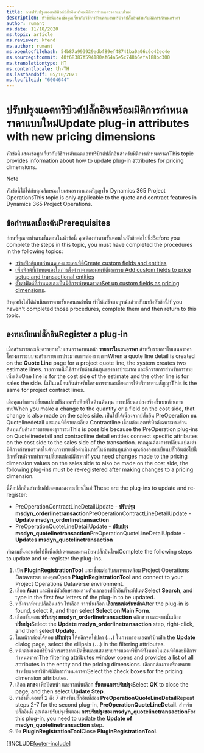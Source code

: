 ```yaml
---
title: การปรับปรุงแอตทริบิวต์ปลั๊กอินพร้อมมิติการกำหนดราคาแบบใหม่
description: หัวข้อนี้แสดงข้อมูลเกี่ยวกับวิธีการอัพเดตแอททริบิวต์ปลั๊กอินสำหรับมิติการกำหนดราคา
author: rumant
ms.date: 11/18/2020
ms.topic: article
ms.reviewer: kfend
ms.author: rumant
ms.openlocfilehash: 54b87a993929edbf89ef48741ba0a06c6c42ec4e
ms.sourcegitcommit: 40f68387f594180af64a5e5c748b6efa188bd300
ms.translationtype: HT
ms.contentlocale: th-TH
ms.lasthandoff: 05/10/2021
ms.locfileid: "6004644"
---
```

# <a name="update-plug-in-attributes-with-new-pricing-dimensions"></a><span data-ttu-id="85ff3-103">ปรับปรุงแอตทริบิวต์ปลั๊กอินพร้อมมิติการกำหนดราคาแบบใหม่</span><span class="sxs-lookup"><span data-stu-id="85ff3-103">Update plug-in attributes with new pricing dimensions</span></span>

<span data-ttu-id="85ff3-104">หัวข้อนี้แสดงข้อมูลเกี่ยวกับวิธีการอัพเดตแอททริบิวต์ปลั๊กอินสำหรับมิติการกำหนดราคา</span><span class="sxs-lookup"><span data-stu-id="85ff3-104">This topic provides information about how to update plug-in attributes for pricing dimensions.</span></span>

> [!NOTE]
> <span data-ttu-id="85ff3-105">หัวข้อนี้ใช้ได้กับคุณลักษณะใบเสนอราคาและสัญญาใน Dynamics 365 Project Operations</span><span class="sxs-lookup"><span data-stu-id="85ff3-105">This topic is only applicable to the quote and contract features in Dynamics 365 Project Operations.</span></span>

## <a name="prerequisites"></a><span data-ttu-id="85ff3-106">ข้อกำหนดเบื้องต้น</span><span class="sxs-lookup"><span data-stu-id="85ff3-106">Prerequisites</span></span>
<span data-ttu-id="85ff3-107">ก่อนที่คุณจะทำตามขั้นตอนในหัวข้อนี้ คุณต้องทำตามขั้นตอนในหัวข้อต่อไปนี้:</span><span class="sxs-lookup"><span data-stu-id="85ff3-107">Before you complete the steps in this topic, you must have completed the procedures in the following topics:</span></span>

  - [<span data-ttu-id="85ff3-108">สร้างฟิลด์แบบกำหนดเองและเอนทิตี</span><span class="sxs-lookup"><span data-stu-id="85ff3-108">Create custom fields and entities</span></span>](create-custom-fields-entities-pricing-dimensions.md) 
  - [<span data-ttu-id="85ff3-109">เพิ่มฟิลด์ที่กำหนดเองในการตั้งค่าราคาและเอนทิตีธุรกรรม </span><span class="sxs-lookup"><span data-stu-id="85ff3-109">Add custom fields to price setup and transactional entities</span></span>](add-custom-fields-price-setup-transactional-entities.md)
  - <span data-ttu-id="85ff3-110">[ตั้งค่าฟิลด์ที่กำหนดเองเป็นมิติการกำหนดราคา](set-up-custom-fields-pricing-dimensions.md)</span><span class="sxs-lookup"><span data-stu-id="85ff3-110">[Set up custom fields as pricing dimensions](set-up-custom-fields-pricing-dimensions.md).</span></span> 
  
<span data-ttu-id="85ff3-111">ถ้าคุณยังไม่ได้ดำเนินการตามขั้นตอนเหล่านั้น ทำให้เสร็จสมบูรณ์แล้วกลับมายังหัวข้อนี้</span><span class="sxs-lookup"><span data-stu-id="85ff3-111">If you haven't completed those procedures, complete them and then return to this topic.</span></span>

## <a name="register-a-plug-in"></a><span data-ttu-id="85ff3-112">ลงทะเบียนปลั๊กอิน</span><span class="sxs-lookup"><span data-stu-id="85ff3-112">Register a plug-in</span></span>
<span data-ttu-id="85ff3-113">เมื่อสร้างรายละเอียดรายการใบเสนอราคาบนหน้า **รายการใบเสนอราคา** สำหรับรายการใบเสนอราคา โครงการระบบจะสร้างรายการประมาณการสองรายการ</span><span class="sxs-lookup"><span data-stu-id="85ff3-113">When a quote line detail is created on the **Quote Line** page for a project quote line, the system creates two estimate lines.</span></span> <span data-ttu-id="85ff3-114">รายการหนึ่งใช้สำหรับด้านต้นทุนของการประมาณ และอีกรายการสำหรับการขายเพิ่มเติม</span><span class="sxs-lookup"><span data-stu-id="85ff3-114">One line is for the cost side of the estimate and the other line is for sales the side.</span></span> <span data-ttu-id="85ff3-115">นี่เป็นเหมือนกันสำหรับโครงการรายละเอียดการให้บริการตามสัญญา</span><span class="sxs-lookup"><span data-stu-id="85ff3-115">This is the same  for project contract lines.</span></span>

<span data-ttu-id="85ff3-116">เมื่อคุณทำการเปลี่ยนแปลงปริมาณหรือฟิลด์ในด้านต้นทุน การเปลี่ยนแปลงสร้างขึ้นบนด้านการขาย</span><span class="sxs-lookup"><span data-stu-id="85ff3-116">When you make a change to the quantity or a field on the cost side, that change is also made on the sales side.</span></span> <span data-ttu-id="85ff3-117">เป็นไปได้เนื่องจากปลั๊กอิน PreOperation บน Quotelinedetail และเอนทิตีรายละเอียด Contractline เชื่อมต่อแอตทริบิวต์เฉพาะทางด้านต้นทุนกับด้านการขายของธุรกรรม</span><span class="sxs-lookup"><span data-stu-id="85ff3-117">This is possible because the PreOperation plug-ins on Quotelinedetail and contractline detail entities connect specific attributes on the cost side to the sales side of the transaction.</span></span> <span data-ttu-id="85ff3-118">หากคุณต้องการเปลี่ยนแปลงค่ามิติการกำหนดราคาในด้านการขายเพื่อดำเนินการในด้านต้นทุนด้วย คุณต้องลงทะเบียนปลั๊กอินต่อไปนี้อีกครั้งหลังจากทำการเปลี่ยนแปลงมิติราคา</span><span class="sxs-lookup"><span data-stu-id="85ff3-118">If you need changes made to the pricing dimension values on the sales side to also be made on the cost side, the following plug-ins must be re-registered after making changes to a pricing dimension.</span></span>

<span data-ttu-id="85ff3-119">นี่คือปลั๊กอินสำหรับอัปเดตและลงทะเบียนใหม่:</span><span class="sxs-lookup"><span data-stu-id="85ff3-119">These are the plug-ins to update and re-register:</span></span>

- <span data-ttu-id="85ff3-120">PreOperationContractLineDetailUpdate - **ปรับปรุง msdyn_orderlinetransaction**</span><span class="sxs-lookup"><span data-stu-id="85ff3-120">PreOperationContractLineDetailUpdate - **Update msdyn_orderlinetransaction**</span></span>
- <span data-ttu-id="85ff3-121">PreOperationQuoteLineDetailUpdate - **ปรับปรุง msdyn_quotelinetransaction**</span><span class="sxs-lookup"><span data-stu-id="85ff3-121">PreOperationQuoteLineDetailUpdate - **Updates msdyn_quotelinetransaction**</span></span>

<span data-ttu-id="85ff3-122">ทำตามขั้นตอนต่อไปนี้เพื่ออัปเดตและลงทะเบียนปลั๊กอินใหม่</span><span class="sxs-lookup"><span data-stu-id="85ff3-122">Complete the following steps to update and re-register the plug-ins.</span></span>

1. <span data-ttu-id="85ff3-123">เปิด **PluginRegistrationTool** และเชื่อมต่อกับสภาพแวดล้อม Project Operations Dataverse ของคุณ</span><span class="sxs-lookup"><span data-stu-id="85ff3-123">Open **PluginRegistrationTool** and connect to your Project Operations Dataverse environment.</span></span>
2. <span data-ttu-id="85ff3-124">เลือก **ค้นหา** และพิมพ์ตัวอักษรสองสามตัวแรกของปลั๊กอินที่จะอัปเดต</span><span class="sxs-lookup"><span data-stu-id="85ff3-124">Select **Search**, and type in the first few letters of the plug-in to be updated.</span></span>
3. <span data-ttu-id="85ff3-125">หลังจากที่พบปลั๊กอินแล้ว ให้เลือก จากนั้นเลือก **เลือกบนฟอร์มหลัก**</span><span class="sxs-lookup"><span data-stu-id="85ff3-125">After the plug-in is found, select it, and then select **Select on Main Form**.</span></span>
4. <span data-ttu-id="85ff3-126">เลือกขั้นตอน **ปรับปรุง msdyn_orderlinetransaction** คลิกขวา และจากนั้นเลือก **ปรับปรุง**</span><span class="sxs-lookup"><span data-stu-id="85ff3-126">Select the **Update msdyn_orderlinetransaction** step, right-click, and then select **Update**.</span></span>
5. <span data-ttu-id="85ff3-127">ในหน้ากล่องโต้ตอบ **ปรับปรุง** ให้คลิกจุดไข่ปลา (**...**) ในการกรองแอตทริบิวต์</span><span class="sxs-lookup"><span data-stu-id="85ff3-127">In the **Update** dialog page, select the ellipsis (**...**) in the filtering attributes.</span></span>
6. <span data-ttu-id="85ff3-128">หน้าต่างแอตทริบิวต์การกรองจะเปิดขึ้นและแสดงรายการแอตทริบิวต์ทั้งหมดในเอนทิตีและมิติการกำหนดราคา</span><span class="sxs-lookup"><span data-stu-id="85ff3-128">The filtering attributes window opens and provides a list of all attributes in the entity and the pricing dimensions.</span></span> <span data-ttu-id="85ff3-129">เลือกกล่องกาเครื่องหมายสำหรับแอตทริบิวต์มิติการกำหนดราคา</span><span class="sxs-lookup"><span data-stu-id="85ff3-129">Select the check boxes for the pricing dimension attributes.</span></span>
7. <span data-ttu-id="85ff3-130">เลือก **ตกลง** เพื่อปิดหน้า และจากนั้นเลือก **ขั้นตอนการปรับปรุง**</span><span class="sxs-lookup"><span data-stu-id="85ff3-130">Select **OK** to close the page, and then select **Update Step**.</span></span>
8. <span data-ttu-id="85ff3-131">ทำซ้ำขั้นตอนที่ 2 ถึง 7 สำหรับปลั๊กอินที่สอง **PreOperationQuoteLineDetail**</span><span class="sxs-lookup"><span data-stu-id="85ff3-131">Repeat steps 2-7 for the second plug-in, **PreOperationQuoteLineDetail**.</span></span> <span data-ttu-id="85ff3-132">สำหรับปลั๊กอินนี้ คุณต้องปรับปรุงขั้นตอน **การปรับปรุงของ msdyn_quotelinetransaction**</span><span class="sxs-lookup"><span data-stu-id="85ff3-132">For this plug-in, you need to update the **Update of msdyn_quotelinetransaction** step.</span></span>
9. <span data-ttu-id="85ff3-133">ปิด **PluginRegistrationTool**</span><span class="sxs-lookup"><span data-stu-id="85ff3-133">Close **PluginRegistrationTool**.</span></span>


[!INCLUDE[footer-include](../includes/footer-banner.md)]